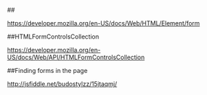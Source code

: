 ##<form>

https://developer.mozilla.org/en-US/docs/Web/HTML/Element/form

##HTMLFormControlsCollection

https://developer.mozilla.org/en-US/docs/Web/API/HTMLFormControlsCollection

##Finding forms in the page

http://jsfiddle.net/budostylzz/15jtaqmj/






